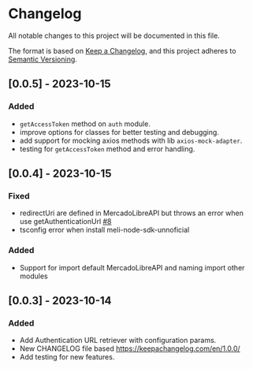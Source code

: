 # Changelog

All notable changes to this project will be documented in this file.

The format is based on [Keep a Changelog](https://keepachangelog.com/en/1.0.0/),
and this project adheres to [Semantic Versioning](https://semver.org/spec/v2.0.0.html).

## [0.0.5] - 2023-10-15

### Added

* `getAccessToken` method on `auth` module.
* improve options for classes for better testing and debugging.
* add support for mocking axios methods with lib `axios-mock-adapter`.
* testing for `getAccessToken` method and error handling.


## [0.0.4] - 2023-10-15

### Fixed

* redirectUri are defined in MercadoLibreAPI but throws an error when use getAuthenticationUrl [#8](https://github.com/TheBeSharpsDevs/meli-node-sdk-unnoficial/issues/8)
* tsconfig error when install meli-node-sdk-unnoficial

### Added

* Support for import default MercadoLibreAPI and naming import other modules

## [0.0.3] - 2023-10-14

### Added
* Add Authentication URL retriever with configuration params.
* New CHANGELOG file based https://keepachangelog.com/en/1.0.0/
* Add testing for new features.